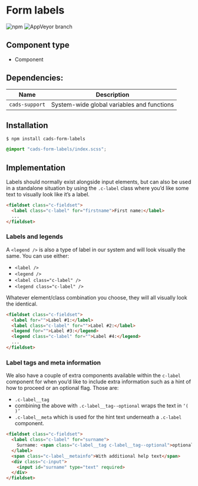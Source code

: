 # Form labels

![npm](https://img.shields.io/npm/v/:package.svg)
![AppVeyor branch](https://img.shields.io/appveyor/ci/:user/:repo/:branch.svg)

## Component type

- Component

## Dependencies:

| Name           | Description                                |
| -------------- | ------------------------------------------ |
| `cads-support` | System-wide global variables and functions |

## Installation

```
$ npm install cads-form-labels
```

```scss
@import "cads-form-labels/index.scss";
```

## Implementation

Labels should normally exist alongside input elements, but can also be used in a standalone situation by using the `.c-label` class where you’d like some text to visually look like it’s a label.

<!-- prettier-ignore-start -->
```html
<fieldset class="c-fieldset">
  <label class="c-label" for="firstname">First name:</label>
  ...
</fieldset>
```
<!-- prettier-ignore-end -->

### Labels and legends

A `<legend />` is also a type of label in our system and will look visually the same. You can use either:

- `<label />`
- `<legend />`
- `<label class="c-label" />`
- `<legend class="c-label" />`

Whatever element/class combination you choose, they will all visually look the identical.

<!-- prettier-ignore-start -->
```html
<fieldset class="c-fieldset">
  <label for="">Label #1:</label>
  <label class="c-label" for="">Label #2:</label>
  <legend for="">Label #3:</legend>
  <legend class="c-label" for="">Label #4:</legend>
  ...
</fieldset>
```
<!-- prettier-ignore-end -->

### Label tags and meta information

We also have a couple of extra components available within the `c-label` component for when you’d like to include extra information such as a hint of how to proceed or an optional flag. Those are:

- `.c-label__tag`
- combining the above with `.c-label__tag--optional` wraps the text in `‘( )’`
- `.c-label__meta` which is used for the hint text underneath a `.c-label` component.

<!-- prettier-ignore-start -->
```html
<fieldset class="c-fieldset">
  <label class="c-label" for="surname">
    Surname: <span class="c-label__tag c-label__tag--optional">optional</span>
  </label>
  <span class="c-label__metainfo">With additional help text</span>
  <div class="c-input">
    <input id="surname" type="text" required>
  </div>
</fieldset>
```
<!-- prettier-ignore-end -->
